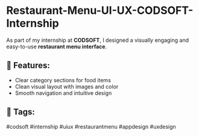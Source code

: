 # Restaurant-Menu-UI-UX-CODSOFT-Internship
As part of my internship at **CODSOFT**, I designed a visually engaging and easy-to-use **restaurant menu interface**.

## 🌟 Features:
- Clear category sections for food items
- Clean visual layout with images and color
- Smooth navigation and intuitive design


## 🔖 Tags:
#codsoft #internship #uiux #restaurantmenu #appdesign #uxdesign
